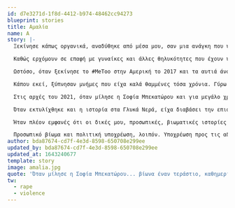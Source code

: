 ```yaml
---
id: d7e3271d-1f8d-4412-b974-48462cc94273
blueprint: stories
title: Αμαλία
name: A
story: |-
  Ξεκίνησε κάπως οργανικά, αναδύθηκε από μέσα μου, σαν μια ανάγκη που υπήρχε πάντα. Υπήρχαν διάφορα ερεθίσματα στα εφηβικά και φοιτητικά μου χρόνια, ωστόσο η ανάγκη αυτή έγινε ξεκάθαρη, αποκτώντας σάρκα και οστά, όταν άρχισα να γράφω και με ενδιέφερε να γράψω κυρίως, για ζητήματα έμφυλης βίας. Ήταν ένα θέμα για το οποίο ήμουν αρκετά ευαισθητοποιημένη, με άγγιζε και με αγγίζει βαθιά. Μα κυρίως, με πονάει.

  Καθώς ερχόμουν σε επαφή με γυναίκες και άλλες θηλυκότητες που έχουν υποστεί έμφυλη βία, όσο άκουγα συνεχώς ιστορίες από τον περίγυρό μου, όσο βιώνα καινούργια περιστατικά, όσο διάβαζα και ενημερωνόμουν για το φαινόμενο της έμφυλης βίας, της ενδοοικογενειακής βίας, για τον ορισμό της συναίνεσης, για το τι τελικά μπορεί να αποτελεί βιασμό, για τον φεμινισμό γενικότερα, τόσο διαγραφόταν καλύτερα το σύστημα καταπίεσης που αποκαλούμε πατριαρχία και τα δεσμά του, τα οποία προσπαθώ, μαζί με τις αδερφές μου, να σπάσω.

  Ωστόσο, όταν ξεκίνησε το #MeToo στην Αμερική το 2017 και τα αυτιά άνοιγαν περισσότερο, τα μάτια κοιτούσαν καθαρότερα και τα στόματα έβρισκαν σιγά-σιγά κουράγιο να μιλήσουν και τα λόγια χώρο για να σταθούν, γινόταν όλο και πιο έντονη η ανάγκη να ασχολούμαι πιο ενεργά, πιο συχνά, πιο στιβαρά.

  Κάπου εκεί, ξύπνησαν μνήμες που είχα καλά θαμμένες τόσα χρόνια. Γύρω στα 18 μου, είχα πέσει η ίδια θύμα βιασμού, από έναν από τους καλύτερούς μου φίλους και συμμαθητές, το καλό το παιδί που όλοι θαύμαζαν και σέβονταν στην τοπική κοινωνία όπου μεγάλωσα. Όλη αυτή η συνειδητοποίηση έγινε αργά και σταδιακά και στην αρχή, φαινόταν αλλόκοτη, παράξενη εμπειρία, κυρίως γιατί δεν θυμόμουν τίποτα όλα αυτά τα χρόνια, αλλά και γιατί δεν πίστευα ότι είχε συμβεί σε εμένα, και μάλιστα, από έναν άνθρωπο που αγαπούσα. Δεν το είχα πει σε κανέναν για πολύ καιρό, ωστόσο κατάλαβα γρήγορα ότι καμία δεν ξεφεύγει από τα δίχτυα της πατριαρχικής βίας, με τον έναν τρόπο ή τον άλλο και όσο περνούσε ο καιρός ενδυναμωνόμουν.

  Στις αρχές του 2021, όταν μίλησε η Σοφία Μπεκατώρου και για μεγάλο χρονικό διάστημα έπειτα, βίωνα έναν τεράστιο, καθημερινό πόνο, μια θλίψη, μια κατάθλιψη, αλλά ταυτόχρονα, βρήκα έδαφος να πατήσω, βρήκα δύναμη να μιλήσω και από τότε, μοιράζομαι πολύ πιο εύκολα την ιστορία μου. Πλέον, με ακούνε και μας ακούνε. Πλέον, μας πιστεύουν.

  Όταν εκτυλίχθηκε και η ιστορία στα Γλυκά Νερά, είχα διαβάσει την επιστολή που είχε δημοσιεύσει το Ευρωπαϊκό Δίκτυο κατά της Βίας, για τη μικρή Λυδία, λέγοντας ότι είναι κι εκείνη θύμα ενδοοικογενειακής βίας, θέτοντας ως βασικό ερώτημα γιατί δεν ασκήθηκε δίωξη και για αυτό; Κοντοστάθηκα και θυμήθηκα τον πατέρα μου να δέρνει τη μητέρα μου, να την απειλεί κι εγώ να χοροπηδάω πάνω του σαν μαϊμουδάκι για να τον σταματήσω. Ήμουν από τότε θύμα αυτής της βίας. Απλά δεν το είχα συνειδητοποιήσει, γιατί όπως λένε, είναι ευκολότερο να κοιτάμε προς τα έξω και να βοηθάμε τα άλλα άτομα, παρά τον ίδιο μας τον εαυτό.

  Ήταν πλέον εμφανές ότι οι δικές μου, προσωπικές, βιωματικές ιστορίες με οδήγησαν σε αυτόν τον δρόμο, χωρίς αυτό να είναι φανερό εξ αρχής, σε συνδυασμό πάντα με την ανάγκη μου να πολεμάω για έναν πιο δίκαιο κόσμο για όλες, για όλους και όλα τα σώματα, ανθρώπινα και μη ανθρώπινα, σε αυτόν τον πλανήτη.

  Προσωπικό βίωμα και πολιτική υποχρέωση, λοιπόν. Υποχρέωση προς τις αδερφές μου, αυτές που γεννήθηκαν σ’ αυτόν τον κόσμο και προς αυτές που δεν γεννήθηκαν ακόμη. Γιατί το προσωπικό είναι πολιτικό. Γι’ αυτό πολεμάω. Είναι ο μόνος δρόμος να υπάρξω και να υπάρξουμε.
author: bda87674-cd7f-4e3d-8598-650708e299ee
updated_by: bda87674-cd7f-4e3d-8598-650708e299ee
updated_at: 1643240677
template: story
image: amalia.jpg
quote: 'Όταν μίλησε η Σοφία Μπεκατώρου... βίωνα έναν τεράστιο, καθημερινό πόνο, μια θλίψη, μια κατάθλιψη, αλλά ταυτόχρονα, βρήκα έδαφος να πατήσω, βρήκα δύναμη να μιλήσω και από τότε, μοιράζομαι πολύ πιο εύκολα την ιστορία μου. Πλέον, με ακούνε και μας ακούνε. Πλέον, μας πιστεύουν.'
tw:
  - rape
  - violence
---
```

